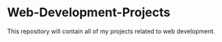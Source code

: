 # Web-Development-Projects
This repository will contain all of my projects related to web development.
